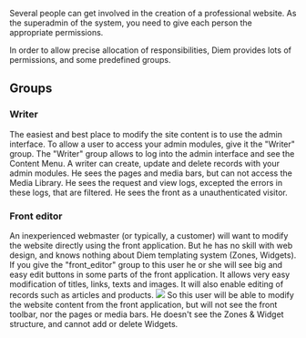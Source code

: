 Several people can get involved in the creation of a professional website. As the superadmin of the system, you need to give each person the appropriate permissions.

In order to allow precise allocation of responsibilities, Diem provides lots of permissions, and some predefined groups.

## Groups

### Writer
The easiest and best place to modify the site content is to use the admin interface. To allow a user to access your admin modules, give it the "Writer" group.
The "Writer" group allows to log into the admin interface and see the Content Menu. A writer can create, update and delete records with your admin modules. He sees the pages and media bars, but can not access the Media Library.
He sees the request and view logs, excepted the errors in these logs, that are filtered.
He sees the front as a unauthenticated visitor.

### Front editor
An inexperienced webmaster (or typically, a customer) will want to modify the website directly using the front application. But he has no skill with web design, and knows nothing about Diem templating system (Zones, Widgets).
If you give the "front_editor" group to this user he or she will see big and easy edit buttons in some parts of the front application. It allows very easy modification of titles, links, texts and images. It will also enable editing of records such as articles and products.
![](media:752)
So this user will be able to modify the website content from the front application, but will not see the front toolbar, nor the pages or media bars. He doesn't see the Zones & Widget structure, and cannot add or delete Widgets.
